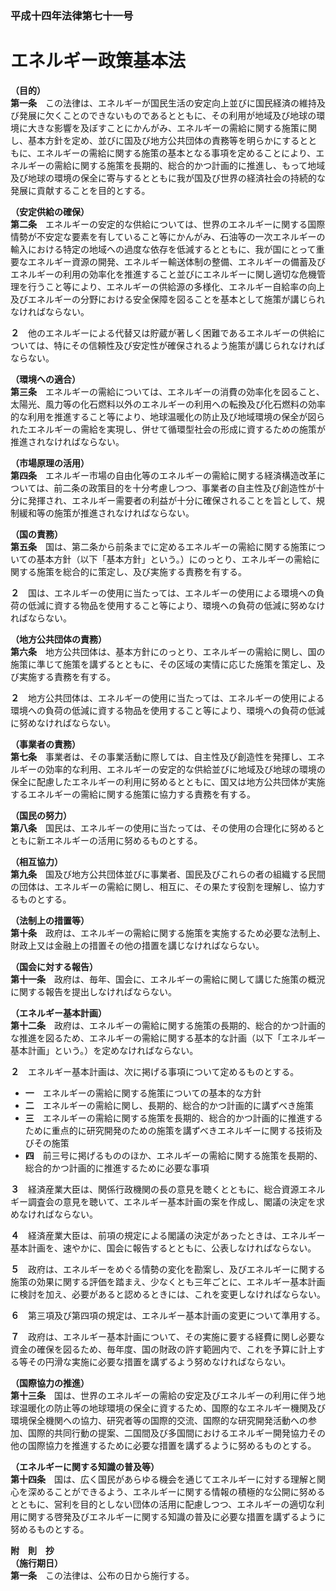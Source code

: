### 平成十四年法律第七十一号  
# エネルギー政策基本法  
  
**（目的）**  
**第一条**　この法律は、エネルギーが国民生活の安定向上並びに国民経済の維持及び発展に欠くことのできないものであるとともに、その利用が地域及び地球の環境に大きな影響を及ぼすことにかんがみ、エネルギーの需給に関する施策に関し、基本方針を定め、並びに国及び地方公共団体の責務等を明らかにするとともに、エネルギーの需給に関する施策の基本となる事項を定めることにより、エネルギーの需給に関する施策を長期的、総合的かつ計画的に推進し、もって地域及び地球の環境の保全に寄与するとともに我が国及び世界の経済社会の持続的な発展に貢献することを目的とする。  
  
**（安定供給の確保）**  
**第二条**　エネルギーの安定的な供給については、世界のエネルギーに関する国際情勢が不安定な要素を有していること等にかんがみ、石油等の一次エネルギーの輸入における特定の地域への過度な依存を低減するとともに、我が国にとって重要なエネルギー資源の開発、エネルギー輸送体制の整備、エネルギーの備蓄及びエネルギーの利用の効率化を推進すること並びにエネルギーに関し適切な危機管理を行うこと等により、エネルギーの供給源の多様化、エネルギー自給率の向上及びエネルギーの分野における安全保障を図ることを基本として施策が講じられなければならない。  
  
**２**　他のエネルギーによる代替又は貯蔵が著しく困難であるエネルギーの供給については、特にその信頼性及び安定性が確保されるよう施策が講じられなければならない。  
  
**（環境への適合）**  
**第三条**　エネルギーの需給については、エネルギーの消費の効率化を図ること、太陽光、風力等の化石燃料以外のエネルギーの利用への転換及び化石燃料の効率的な利用を推進すること等により、地球温暖化の防止及び地域環境の保全が図られたエネルギーの需給を実現し、併せて循環型社会の形成に資するための施策が推進されなければならない。  
  
**（市場原理の活用）**  
**第四条**　エネルギー市場の自由化等のエネルギーの需給に関する経済構造改革については、前二条の政策目的を十分考慮しつつ、事業者の自主性及び創造性が十分に発揮され、エネルギー需要者の利益が十分に確保されることを旨として、規制緩和等の施策が推進されなければならない。  
  
**（国の責務）**  
**第五条**　国は、第二条から前条までに定めるエネルギーの需給に関する施策についての基本方針（以下「基本方針」という。）にのっとり、エネルギーの需給に関する施策を総合的に策定し、及び実施する責務を有する。  
  
**２**　国は、エネルギーの使用に当たっては、エネルギーの使用による環境への負荷の低減に資する物品を使用すること等により、環境への負荷の低減に努めなければならない。  
  
**（地方公共団体の責務）**  
**第六条**　地方公共団体は、基本方針にのっとり、エネルギーの需給に関し、国の施策に準じて施策を講ずるとともに、その区域の実情に応じた施策を策定し、及び実施する責務を有する。  
  
**２**　地方公共団体は、エネルギーの使用に当たっては、エネルギーの使用による環境への負荷の低減に資する物品を使用すること等により、環境への負荷の低減に努めなければならない。  
  
**（事業者の責務）**  
**第七条**　事業者は、その事業活動に際しては、自主性及び創造性を発揮し、エネルギーの効率的な利用、エネルギーの安定的な供給並びに地域及び地球の環境の保全に配慮したエネルギーの利用に努めるとともに、国又は地方公共団体が実施するエネルギーの需給に関する施策に協力する責務を有する。  
  
**（国民の努力）**  
**第八条**　国民は、エネルギーの使用に当たっては、その使用の合理化に努めるとともに新エネルギーの活用に努めるものとする。  
  
**（相互協力）**  
**第九条**　国及び地方公共団体並びに事業者、国民及びこれらの者の組織する民間の団体は、エネルギーの需給に関し、相互に、その果たす役割を理解し、協力するものとする。  
  
**（法制上の措置等）**  
**第十条**　政府は、エネルギーの需給に関する施策を実施するため必要な法制上、財政上又は金融上の措置その他の措置を講じなければならない。  
  
**（国会に対する報告）**  
**第十一条**　政府は、毎年、国会に、エネルギーの需給に関して講じた施策の概況に関する報告を提出しなければならない。  
  
**（エネルギー基本計画）**  
**第十二条**　政府は、エネルギーの需給に関する施策の長期的、総合的かつ計画的な推進を図るため、エネルギーの需給に関する基本的な計画（以下「エネルギー基本計画」という。）を定めなければならない。  
  
**２**　エネルギー基本計画は、次に掲げる事項について定めるものとする。  
* **一**　エネルギーの需給に関する施策についての基本的な方針  
* **二**　エネルギーの需給に関し、長期的、総合的かつ計画的に講ずべき施策  
* **三**　エネルギーの需給に関する施策を長期的、総合的かつ計画的に推進するために重点的に研究開発のための施策を講ずべきエネルギーに関する技術及びその施策  
* **四**　前三号に掲げるもののほか、エネルギーの需給に関する施策を長期的、総合的かつ計画的に推進するために必要な事項  
  
**３**　経済産業大臣は、関係行政機関の長の意見を聴くとともに、総合資源エネルギー調査会の意見を聴いて、エネルギー基本計画の案を作成し、閣議の決定を求めなければならない。  
  
**４**　経済産業大臣は、前項の規定による閣議の決定があったときは、エネルギー基本計画を、速やかに、国会に報告するとともに、公表しなければならない。  
  
**５**　政府は、エネルギーをめぐる情勢の変化を勘案し、及びエネルギーに関する施策の効果に関する評価を踏まえ、少なくとも三年ごとに、エネルギー基本計画に検討を加え、必要があると認めるときには、これを変更しなければならない。  
  
**６**　第三項及び第四項の規定は、エネルギー基本計画の変更について準用する。  
  
**７**　政府は、エネルギー基本計画について、その実施に要する経費に関し必要な資金の確保を図るため、毎年度、国の財政の許す範囲内で、これを予算に計上する等その円滑な実施に必要な措置を講ずるよう努めなければならない。  
  
**（国際協力の推進）**  
**第十三条**　国は、世界のエネルギーの需給の安定及びエネルギーの利用に伴う地球温暖化の防止等の地球環境の保全に資するため、国際的なエネルギー機関及び環境保全機関への協力、研究者等の国際的交流、国際的な研究開発活動への参加、国際的共同行動の提案、二国間及び多国間におけるエネルギー開発協力その他の国際協力を推進するために必要な措置を講ずるように努めるものとする。  
  
**（エネルギーに関する知識の普及等）**  
**第十四条**　国は、広く国民があらゆる機会を通じてエネルギーに対する理解と関心を深めることができるよう、エネルギーに関する情報の積極的な公開に努めるとともに、営利を目的としない団体の活用に配慮しつつ、エネルギーの適切な利用に関する啓発及びエネルギーに関する知識の普及に必要な措置を講ずるように努めるものとする。  
  
**附　則　抄**  
**（施行期日）**  
**第一条**　この法律は、公布の日から施行する。  
  
